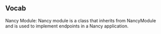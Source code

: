## Vocab
Nancy Module: Nancy module is a class that inherits from NancyModule and is used to implement endpoints in a Nancy application.